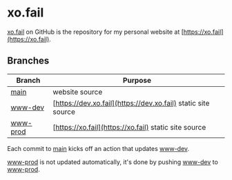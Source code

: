 # xo.fail

[xo.fail](https://github.com/xoorath/xo.fail) on GitHub is the repository for my personal website at [https://xo.fail](https://xo.fail).

## Branches

| Branch                                                        | Purpose                                                       |
|---------------------------------------------------------------|---------------------------------------------------------------|
| [main](https://github.com/xoorath/xo.fail/tree/main)          | website source                                                |
| [www-dev](https://github.com/xoorath/xo.fail/tree/www-dev)    | [https://dev.xo.fail](https://dev.xo.fail) static site source |
| [www-prod](https://github.com/xoorath/xo.fail/tree/www-prod)  | [https://xo.fail](https://xo.fail) static site source         |

Each commit to [main](https://github.com/xoorath/xo.fail/tree/main) kicks off an action that updates [www-dev](https://github.com/xoorath/xo.fail/tree/www-dev).

[www-prod](https://github.com/xoorath/xo.fail/tree/www-prod) is not updated automatically, it's done by pushing [www-dev](https://github.com/xoorath/xo.fail/tree/www-dev) to [www-prod](https://github.com/xoorath/xo.fail/tree/www-prod).
